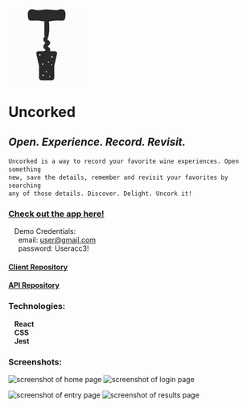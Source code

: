 <img src='./src/images/uncorked-logo.png' alt='app icon' width='150'/>

# Uncorked  

## *Open. Experience. Record. Revisit.*

    Uncorked is a way to record your favorite wine experiences. Open something  
    new, save the details, remember and revisit your favorites by searching  
    any of those details. Discover. Delight. Uncork it!

### [Check out the app here!](https://you-move-client-akjxxxxuu.vercel.app)
&nbsp;&nbsp;&nbsp;Demo Credentials:  
&nbsp;&nbsp;&nbsp;&nbsp;&nbsp;email: user@gmail.com  
&nbsp;&nbsp;&nbsp;&nbsp;&nbsp;password: Useracc3!
#### [Client Repository](https://github.com/schism578/uncorked-client.git)
#### [API Repository](https://github.com/schism578/uncorked-api.git)

### Technologies:  
&nbsp;&nbsp;&nbsp;**React**  
&nbsp;&nbsp;&nbsp;**CSS**  
&nbsp;&nbsp;&nbsp;**Jest**

### Screenshots:

<p float='left'>
<img src='./src/images/home-page.png' alt='screenshot of home page' width='300' height='450'>
<img src='./src/images/login-page.png' alt='screenshot of login page' width='300' height='450'>
</p>
<p float='left'>
<img src='./src/images/entry-page.png' alt='screenshot of entry page' width='300' height='450'>
<img src='./src/images/results-page.png' alt='screenshot of results page' width='300' height='450'>
</p>